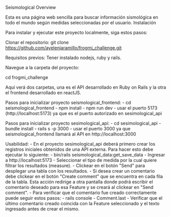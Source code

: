 Seismological Overview

Esta es una página web sencilla para buscar información sismológica en todo el mundo según medidas seleccionadas por el usuario.
Instalación

Para instalar y ejecutar este proyecto localmente, siga estos pasos:

Clonar el repositorio: git clone https://github.com/ayelenjaramillo/frogmi_challenge.git

Requisitos previos: Tener instalado nodejs, ruby y rails.

Navegue a la carpeta del proyecto:

cd frogmi_challenge

Aquí verá dos carpetas, una es el API desarrollado en Ruby on Rails y la otra el frontend desarrollado en reactJS.

Pasos para inicializar proyecto seismological_frontend:
	- cd seismological_frontend
	- npm install
	- npm run dev
	- usar el puerto 5173 (http://localhost:5173) ya que es el puerto autorizado en sesimological_api

Pasos para inicializar proyecto sesimological_api:
	- cd sesimological_api
	- bundle install
	- rails s -p 3000
	- usar el puerto 3000 ya que seismological_frontend llamará al API en http://localhost:3000

Usabilidad:
	- En el proyecto sesimological_api deberá primero crear los registros iniciales obtenidos de una API externa. Para hacer esto debe ejecutar lo siguiente:
		- bin/rails seismological_data:get_save_data
	- Ingresar a http://localhost:5173
	- Seleccionar el tipo de medida por la cual quiere filtrar los resultados (measure).
	- Clickear en el botón "Send" para desplegar una tabla con los resultados.
	- Si desea crear un comentario debe clickear en el botón "Create comment" que se encuentra en cada fila de la tabla. Esta acción redirige a otra pantalla donde podrá escribir el comentario deseado para esa Feature y se creará al clickear en "Send comment".
	- Para verificar que el comentario fue creado correctamente puede seguir estos pasos:
		- rails console
		- Comment.last
		- Verificar que el último comentario creado coincida con la Feature seleccionado y el texto ingresado antes de crear el mismo.